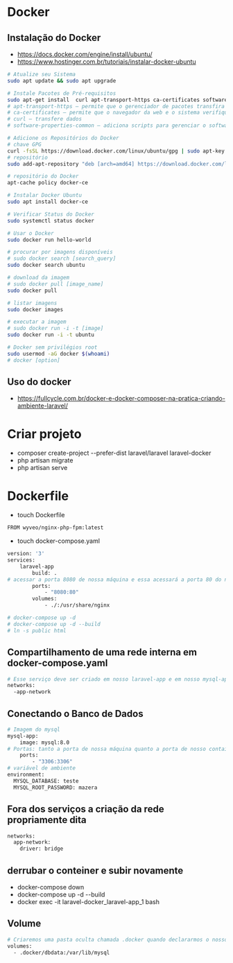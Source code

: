 # Docker
## Instalação do Docker
* https://docs.docker.com/engine/install/ubuntu/ 
* https://www.hostinger.com.br/tutoriais/instalar-docker-ubuntu

```sh
# Atualize seu Sistema
sudo apt update && sudo apt upgrade

# Instale Pacotes de Pré-requisitos
sudo apt-get install  curl apt-transport-https ca-certificates software-properties-common
# apt-transport-https – permite que o gerenciador de pacotes transfira os tiles e os dados através de https
# ca-certificates – permite que o navegador da web e o sistema verifiquem certificados de segurança
# curl – transfere dados
# software-properties-common – adiciona scripts para gerenciar o software

# Adicione os Repositórios do Docker
# chave GPG
curl -fsSL https://download.docker.com/linux/ubuntu/gpg | sudo apt-key add -
# repositório
sudo add-apt-repository "deb [arch=amd64] https://download.docker.com/linux/ubuntu $(lsb_release -cs) stable" &&  sudo apt update

# repositório do Docker
apt-cache policy docker-ce

# Instalar Docker Ubuntu 
sudo apt install docker-ce

# Verificar Status do Docker
sudo systemctl status docker

# Usar o Docker
sudo docker run hello-world

# procurar por imagens disponíveis
# sudo docker search [search_query]
sudo docker search ubuntu

# download da imagem
# sudo docker pull [image_name]
sudo docker pull

# listar imagens
sudo docker images

# executar a imagem
# sudo docker run -i -t [image]
sudo docker run -i -t ubuntu

# Docker sem privilégios root
sudo usermod -aG docker $(whoami)
# docker [option]
```

## Uso do docker
* https://fullcycle.com.br/docker-e-docker-composer-na-pratica-criando-ambiente-laravel/

# Criar projeto
* composer create-project --prefer-dist laravel/laravel laravel-docker
* php artisan migrate
* php artisan serve

# Dockerfile
* touch  Dockerfile
```sh
FROM wyveo/nginx-php-fpm:latest
```
* touch docker-compose.yaml
```sh
version: '3'
services:
    laravel-app
        build: .
# acessar a porta 8080 de nossa máquina e essa acessará a porta 80 do nosso container
        ports:
            - "8080:80"
        volumes:
            - ./:/usr/share/nginx

# docker-compose up -d
# docker-compose up -d --build
# ln -s public html
```
## Compartilhamento de uma rede interna em docker-compose.yaml
```sh
# Esse serviço deve ser criado em nosso laravel-app e em nosso mysql-app.
networks:
  -app-network
```
## Conectando o Banco de Dados
```sh
# Imagem do mysql
mysql-app:
    image: mysql:8.0
# Portas: tanto a porta de nossa máquina quanto a porta de nosso container serão as mesmas
    ports:
        - "3306:3306"
# variável de ambiente
environment:
  MYSQL_DATABASE: teste
  MYSQL_ROOT_PASSWORD: mazera
```
##  Fora dos serviços a criação da rede propriamente dita
```sh
networks:
  app-network:
    driver: bridge
```
## derrubar o conteiner e subir novamente
* docker-compose down
* docker-compose up -d --build
* docker exec -it laravel-docker_laravel-app_1 bash

## Volume
```sh
# Criaremos uma pasta oculta chamada .docker quando declararmos o nosso volume:
volumes:
  - .docker/dbdata:/var/lib/mysql